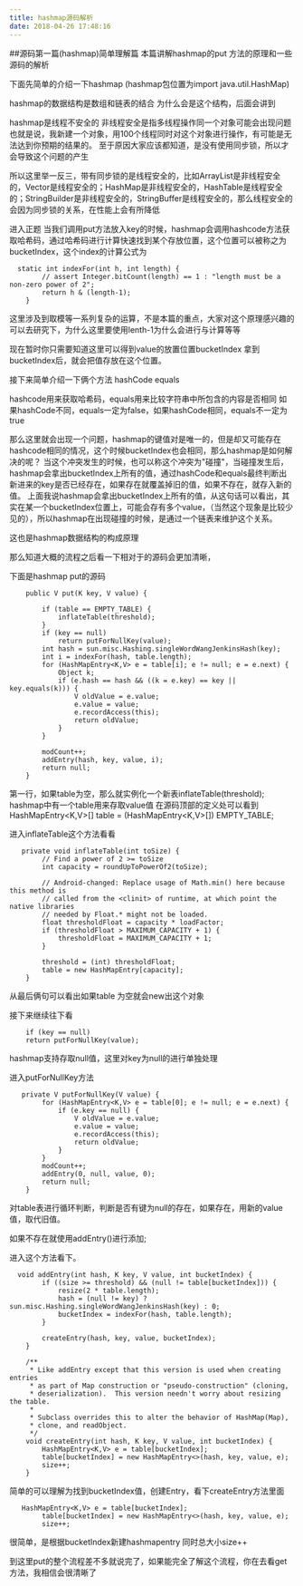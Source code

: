 ```yaml
---
title: hashmap源码解析
date: 2018-04-26 17:48:16
---
```

##源码第一篇(hashmap)简单理解篇
本篇讲解hashmap的put 方法的原理和一些源码的解析

下面先简单的介绍一下hashmap
(hashmap包位置为import java.util.HashMap)

hashmap的数据结构是数组和链表的结合
为什么会是这个结构，后面会讲到

hashmap是线程不安全的
非线程安全是指多线程操作同一个对象可能会出现问题
也就是说，我新建一个对象，用100个线程同时对这个对象进行操作，有可能是无法达到你预期的结果的。
至于原因大家应该都知道，是没有使用同步锁，所以才会导致这个问题的产生

所以这里举一反三，带有同步锁的是线程安全的，比如ArrayList是非线程安全的，Vector是线程安全的；HashMap是非线程安全的，HashTable是线程安全的；StringBuilder是非线程安全的，StringBuffer是线程安全的，那么线程安全的会因为同步锁的关系，在性能上会有所降低

<!--more-->
进入正题
当我们调用put方法放入key的时候，hashmap会调用hashcode方法获取哈希码，通过哈希码进行计算快速找到某个存放位置，这个位置可以被称之为bucketIndex，这个index的计算公式为
```
  static int indexFor(int h, int length) {
        // assert Integer.bitCount(length) == 1 : "length must be a non-zero power of 2";
        return h & (length-1);
    }
```
这里涉及到取模等一系列复杂的运算，不是本篇的重点，大家对这个原理感兴趣的可以去研究下，为什么这里要使用lenth-1为什么会进行与计算等等

现在暂时你只需要知道这里可以得到value的放置位置bucketIndex
拿到bucketIndex后，就会把值存放在这个位置。

接下来简单介绍一下俩个方法
hashCode
equals

hashcode用来获取哈希码，equals用来比较字符串中所包含的内容是否相同
如果hashCode不同，equals一定为false，如果hashCode相同，equals不一定为true

那么这里就会出现一个问题，hashmap的键值对是唯一的，但是却又可能存在hashcode相同的情况，这个时候bucketIndex也会相同，那么hashmap是如何解决的呢？
当这个冲突发生的时候，也可以称这个冲突为"碰撞"，当碰撞发生后，hashmap会拿出bucketIndex上所有的值，通过hashCode和equals最终判断出新进来的key是否已经存在，如果存在就覆盖掉旧的值，如果不存在，就存入新的值。
上面我说hashmap会拿出bucketIndex上所有的值，从这句话可以看出，其实在某一个bucketIndex位置上，可能会存有多个value，（当然这个现象是比较少见的），所以hashmap在出现碰撞的时候，是通过一个链表来维护这个关系。

这也是hashmap数据结构的构成原理

那么知道大概的流程之后看一下相对于的源码会更加清晰，

下面是hashmap put的源码
```
    public V put(K key, V value) {
  
        if (table == EMPTY_TABLE) {
            inflateTable(threshold);
        }
        if (key == null)
            return putForNullKey(value);
        int hash = sun.misc.Hashing.singleWordWangJenkinsHash(key);
        int i = indexFor(hash, table.length);
        for (HashMapEntry<K,V> e = table[i]; e != null; e = e.next) {
            Object k;
            if (e.hash == hash && ((k = e.key) == key || key.equals(k))) {
                V oldValue = e.value;
                e.value = value;
                e.recordAccess(this);
                return oldValue;
            }
        }

        modCount++;
        addEntry(hash, key, value, i);
        return null;
    }
```
  第一行，如果table为空，那么就实例化一个新表inflateTable(threshold);
  hashmap中有一个table用来存取value值
在源码顶部的定义处可以看到HashMapEntry<K,V>[] table = (HashMapEntry<K,V>[]) EMPTY_TABLE;

进入inflateTable这个方法看看
```
   private void inflateTable(int toSize) {
        // Find a power of 2 >= toSize
        int capacity = roundUpToPowerOf2(toSize);

        // Android-changed: Replace usage of Math.min() here because this method is
        // called from the <clinit> of runtime, at which point the native libraries
        // needed by Float.* might not be loaded.
        float thresholdFloat = capacity * loadFactor;
        if (thresholdFloat > MAXIMUM_CAPACITY + 1) {
            thresholdFloat = MAXIMUM_CAPACITY + 1;
        }

        threshold = (int) thresholdFloat;
        table = new HashMapEntry[capacity];
    }
```
从最后俩句可以看出如果table 为空就会new出这个对象

接下来继续往下看
```
    if (key == null)
    return putForNullKey(value);
```
hashmap支持存取null值，这里对key为null的进行单独处理

进入putForNullKey方法
```
   private V putForNullKey(V value) {
        for (HashMapEntry<K,V> e = table[0]; e != null; e = e.next) {
            if (e.key == null) {
                V oldValue = e.value;
                e.value = value;
                e.recordAccess(this);
                return oldValue;
            }
        }
        modCount++;
        addEntry(0, null, value, 0);
        return null;
    }
```
对table表进行循环判断，判断是否有键为null的存在，如果存在，用新的value值，取代旧值。

如果不存在就使用addEntry()进行添加;

进入这个方法看下。
```
  void addEntry(int hash, K key, V value, int bucketIndex) {
        if ((size >= threshold) && (null != table[bucketIndex])) {
            resize(2 * table.length);
            hash = (null != key) ? sun.misc.Hashing.singleWordWangJenkinsHash(key) : 0;
            bucketIndex = indexFor(hash, table.length);
        }

        createEntry(hash, key, value, bucketIndex);
    }

    /**
     * Like addEntry except that this version is used when creating entries
     * as part of Map construction or "pseudo-construction" (cloning,
     * deserialization).  This version needn't worry about resizing the table.
     *
     * Subclass overrides this to alter the behavior of HashMap(Map),
     * clone, and readObject.
     */
    void createEntry(int hash, K key, V value, int bucketIndex) {
        HashMapEntry<K,V> e = table[bucketIndex];
        table[bucketIndex] = new HashMapEntry<>(hash, key, value, e);
        size++;
    }
```
简单的可以理解为找到bucketIndex值，创建Entry，看下createEntry方法里面
```
   HashMapEntry<K,V> e = table[bucketIndex];
        table[bucketIndex] = new HashMapEntry<>(hash, key, value, e);
        size++;
```
很简单，是根据bucketIndex新建hashmapentry
同时总大小size++

到这里put的整个流程差不多就说完了，如果能完全了解这个流程，你在去看get方法，我相信会很清晰了





